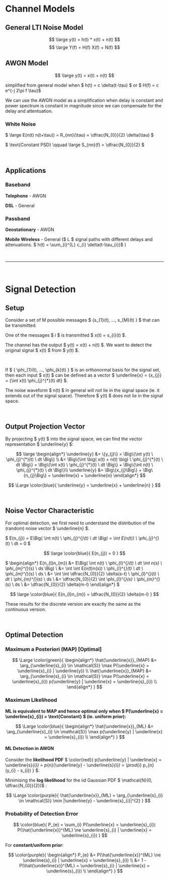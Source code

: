 # Channel Models

## General LTI Noise Model 
$$ \large y(t) = h(t) * x(t) + n(t) $$
$$ \large Y(f) = H(f) X(f) + N(f) $$

## AWGN Model
$$ \large y(t) = x(t) + n(t) $$

simplified from general model when $ h(t) = c \delta(t-\tau) $ or $ H(f) = c e^{-j 2\pi f \tau}$

We can use the AWGN model as a simplification when delay is constant and power spectrum is constant in magnitude since we can compensate for the delay and attentuation.

### White Noise

$ \large E(n(t) n(t+\tau)) = R_{nn}(\tau) = \dfrac{N_{0}}{2} \delta(\tau) $

$ \text{Constant PSD} \qquad \large S_{nn}(f) = \dfrac{N_{0}}{2} $

</br>

## Applications

### Baseband
**Telephone** - AWGN

**DSL** - General

### Passband
**Geostationary** - AWGN

**Mobile Wireless** - General ($ L $ signal paths with different delays and attenuations. $ h(t) = \sum_{i}^{L} c_{i} \delta(t-\tau_{i})$ )

</br><hr></br>

# Signal Detection

## Setup
Consider a set of M possible messages $ \{s_{1}(t), ..., s_{M}(t) \} $ that can be transmitted.

One of the messages $ i $ is transmitted $ x(t) = s_{i}(t) $.

The channel has the output $ y(t) = x(t) + n(t) $. We want to detect the original signal $ x(t) $ from $ y(t) $.

</br>

If $ \{ \phi_{1}(t), ..., \phi_{k}(t) \} $ is an orthonormal basis for the signal set, then each input $ x(t) $ can be defined as a vector $ \underline{x} = \{x_{j}\} = \{\int x(t) \phi_{j}^{*}(t) dt\} $.

The noise waveform $ n(t) $ in general will not lie in the signal space (ie. it extends out of the signal space). Therefore $ y(t) $ does not lie in the signal space.

</br>

## Output Projection Vector

By projecting $ y(t) $ into the signal space, we can find the vector representation $ \underline{y} $:

$$ \large 
\begin{align*}
\underline{y} &= \{y_{j}\} = \Big\{\int y(t) \ \phi_{j}^{*}(t) \ dt \Big\} \\
&= \Big\{\int \big( x(t) + n(t) \big) \ \phi_{j}^{*}(t) \ dt \Big\} = \Big\{\int x(t) \ \phi_{j}^{*}(t) \ dt \Big\} + \Big\{\int n(t) \ \phi_{j}^{*}(t) \ dt \Big\}\\
\underline{y} &= \Big\{x_{j}\Big\} + \Big\{n_{j}\Big\} = \underline{x} + \underline{n}
\end{align*}
$$

$$ \Large \color{blue}{ \underline{y} = \underline{x} + \underline{n} } $$

</br>

## Noise Vector Characteristic

For optimal detection, we first need to understand the distribution of the (random) noise vector $ \underline{n} $.

$ E(n_{j}) = E\Big( \int n(t) \ \phi_{j}^{*}(t) \ dt \Big) = \int E(n(t)) \ \phi_{j}^{*}(t) \ dt = 0 $

$$ \large \color{blue}{ E(n_{j}) = 0 } $$

$
\begin{align*}
E(n_{l}n_{m}) &= E\Big( \int n(t) \ \phi_{l}^{*}(t) \ dt \int n(s) \ \phi_{m}^{*}(s) \ ds \Big) \\
&= \int \int E(n(t)n(s)) \ \phi_{l}^{*}(t) \ dt \ \phi_{m}^{*}(s) \ ds \\
&= \int \int \dfrac{N_{0}}{2} \delta(s-t) \ \phi_{l}^{*}(t) \ dt \ \phi_{m}^{*}(s) \ ds  \\
&= \dfrac{N_{0}}{2} \int \phi_{l}^{*}(s) \ \phi_{m}^{*}(s) \ ds \\
&= \dfrac{N_{0}}{2} \delta(m-l)
\end{align*}
$

$$ \large \color{blue}{ E(n_{l}n_{m}) = \dfrac{N_{0}}{2} \delta(m-l) } $$

These results for the discrete version are exactly the same as the continuous version.

</br>

## Optimal Detection

### Maximum a Posteriori (MAP) [Optimal]

$$ \Large \color{green}{
\begin{align*}
\hat{\underline{x}}_{MAP} &= \arg_{\underline{s}_{i} \in \mathcal{S}} \max P(\underline{x} = \underline{s}_{i} | \underline{y}) \\
\hat{\underline{x}}_{MAP} &= \arg_{\underline{s}_{i} \in \mathcal{S}} \max P(\underline{x} = \underline{s}_{i}) p(\underline{y} | \underline{x} = \underline{s}_{i}) \\
\end{align*}
}
$$

### Maximum Likelihood

**ML is equivalent to MAP and hence optimal only when $ P(\underline{x} = \underline{s}_{i}) = \text{Constant} $ (ie. uniform prior):**
 
$$ \Large \color{blue}{
\begin{align*}
\hat{\underline{x}}_{ML} &= \arg_{\underline{s}_{i} \in \mathcal{S}} \max  p(\underline{y} | \underline{x} = \underline{s}_{i}) \\
\end{align*}
}
$$

#### ML Detection in AWGN

Consider the **likelihood PDF** $ \color{red}{ p(\underline{y} | \underline{x} = \underline{s}_{i}) = p_{n}(\underline{y} - \underline{s}_{i}) = \prod_{i} p_{n}(y_{i} - s_{i}) } $.

Minimising the **log likelihood** for the iid Gaussian PDF $ \mathcal{N}(0, \dfrac{N_{0}}{2})$ :

$$ \Large \color{purple}{ \hat{\underline{x}}_{ML} = \arg_{\underline{s}_{i} \in \mathcal{S}} \min |\underline{y} - \underline{s}_{i}|^{2} } $$


### Probability of Detection Error

$$ \color{blue}{  P_{e} = \sum_{i} P(\underline{x} = \underline{s}_{i}) P(\hat{\underline{x}}^{ML} \ne \underline{s}_{i} | \underline{x} = \underline{s}_{i}) } $$

For **constant/uniform prior**:

$$ \color{purple}{  
\begin{align*}
P_{e} &= P(\hat{\underline{x}}^{ML} \ne \underline{s}_{i} | \underline{x} = \underline{s}_{i}) \\
&= 1 - P(\hat{\underline{x}}^{ML} = \underline{s}_{i} | \underline{x} = \underline{s}_{i}) \\
\end{align*}
}
$$
